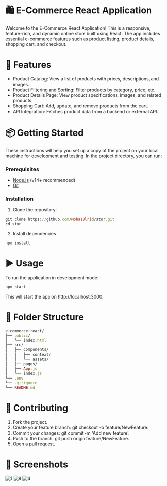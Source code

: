 # 🛍️ E-Commerce React Application
Welcome to the E-Commerce React Application! This is a responsive, feature-rich, and dynamic online store built using React. The app includes essential e-commerce features such as product listing, product details, shopping cart, and checkout.

# 🎯 Features

+ Product Catalog: View a list of products with prices, descriptions, and images.
+ Product Filtering and Sorting: Filter products by category, price, etc.
+ Product Details Page: View product specifications, images, and related products.
+ Shopping Cart: Add, update, and remove products from the cart.
+ API Integration: Fetches product data from a backend or external API.


# 📦 Getting Started
These instructions will help you set up a copy of the project on your local machine for development and testing.
In the project directory, you can run:

### Prerequisites
+  [Node.js](https://nodejs.org/en) (v14+ recommended)
+  [Git](https://git-scm.com/)

### Installation
1. Clone the repository:
 ```ruby
git clone https://github.com/Moha18lrid/stor.git
cd stor
```
2. Install dependencies
 ```ruby
npm install
```
# ▶️ Usage
To run the application in development mode:
 ```ruby
npm start
```

This will start the app on http://localhost:3000.
# 📁 Folder Structure
 ```ruby
e-commerce-react/
├── public/
│   └── index.html
├── src/
│   ├── components/
│   │   ├── context/
│   │   └── assets/   
│   ├── pages/             
│   ├── App.js            
│   └── index.js           
└── .env                   
└── .gitignore
└── README.md
```
# 🤝 Contributing
1. Fork the project.
2. Create your feature branch: git checkout -b feature/NewFeature.
3. Commit your changes: git commit -m 'Add new feature'.
4. Push to the branch: git push origin feature/NewFeature.
5. Open a pull request.


# 📸 Screenshots

![1](https://github.com/user-attachments/assets/06eb83a9-d530-41f1-9de0-10f37dc908f8)
![8](https://github.com/user-attachments/assets/ae39b2aa-ac8c-4196-9dc0-70e76fc5f97b)
![4](https://github.com/user-attachments/assets/bd7685bd-fbb1-43b4-9453-76a6191da1ff)
